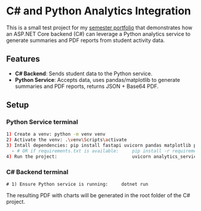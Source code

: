 # C# and Python Analytics Integration

This is a small test project for my [semester portfolio](https://mbarosendal.github.io/Portfolio/) that demonstrates how an ASP.NET Core backend (C#) can leverage a Python analytics service to generate summaries and PDF reports from student activity data.

## Features
- **C# Backend**: Sends student data to the Python service.  
- **Python Service**: Accepts data, uses pandas/matplotlib to generate summaries and PDF reports, returns JSON + Base64 PDF.

## Setup

### Python Service terminal
```bash
1) Create a venv: python -m venv venv
2) Activate the venv: .\venv\Scripts\activate
3) Intall dependencies: pip install fastapi uvicorn pandas matplotlib pydantic
  - # OR if requirements.txt is available:     pip install -r requirements.txt
4) Run the project:                            uvicorn analytics_service:app --reload --port 8000
```

### C# Backend terminal
```
# 1) Ensure Python service is running:     dotnet run
```

The resulting PDF with charts will be generated in the root folder of the C# project.
